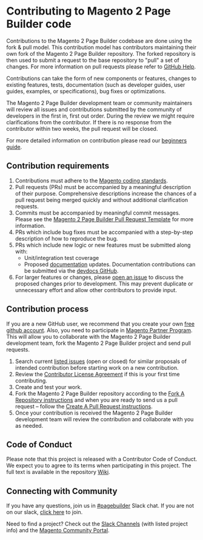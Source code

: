 # Contributing to Magento 2 Page Builder code

Contributions to the Magento 2 Page Builder codebase are done using the fork & pull model.
This contribution model has contributors maintaining their own fork of the Magento 2 Page Builder repository.
The forked repository is then used to submit a request to the base repository to "pull" a set of changes.
For more information on pull requests please refer to [GitHub Help](https://help.github.com/articles/about-pull-requests/).

Contributions can take the form of new components or features, changes to existing features, tests, documentation (such as developer guides, user guides, examples, or specifications), bug fixes or optimizations.

The Magento 2 Page Builder development team or community maintainers will review all issues and contributions submitted by the community of developers in the first in, first out order.
During the review we might require clarifications from the contributor.
If there is no response from the contributor within two weeks, the pull request will be closed.

For more detailed information on contribution please read our [beginners guide](https://github.com/magento/magento2/wiki/Getting-Started).

## Contribution requirements

1. Contributions must adhere to the [Magento coding standards](https://devdocs.magento.com/guides/v2.4/coding-standards/bk-coding-standards.html).
1. Pull requests (PRs) must be accompanied by a meaningful description of their purpose. Comprehensive descriptions increase the chances of a pull request being merged quickly and without additional clarification requests.
1. Commits must be accompanied by meaningful commit messages. Please see the [Magento 2 Page Builder Pull Request Template](PULL_REQUEST_TEMPLATE.md) for more information.
1. PRs which include bug fixes must be accompanied with a step-by-step description of how to reproduce the bug.
1. PRs which include new logic or new features must be submitted along with:
   * Unit/integration test coverage
   * Proposed [documentation](https://devdocs.magento.com) updates. Documentation contributions can be submitted via the [devdocs GitHub](https://github.com/magento/devdocs).
1. For larger features or changes, please [open an issue](https://github.com/magento/magento2-page-builder/issues) to discuss the proposed changes prior to development. This may prevent duplicate or unnecessary effort and allow other contributors to provide input.

## Contribution process

If you are a new GitHub user, we recommend that you create your own [free github account](https://github.com/signup/free).
Also, you need to participate in [Magento Partner Program](https://magento.com/partners/become).
This will allow you to collaborate with the Magento 2 Page Builder development team, fork the Magento 2 Page Builder project and send pull requests.

1. Search current [listed issues](https://github.com/magento/magento2-page-builder/issues) (open or closed) for similar proposals of intended contribution before starting work on a new contribution.
2. Review the [Contributor License Agreement](https://opensource.adobe.com/cla.html) if this is your first time contributing.
3. Create and test your work.
4. Fork the Magento 2 Page Builder repository according to the [Fork A Repository instructions](https://developer.adobe.com/commerce/contributor/guides/code-contributions/) and when you are ready to send us a pull request – follow the [Create A Pull Request instructions](https://developer.adobe.com/commerce/contributor/guides/code-contributions/).
5. Once your contribution is received the Magento 2 Page Builder development team will review the contribution and collaborate with you as needed.

## Code of Conduct

Please note that this project is released with a Contributor Code of Conduct. We expect you to agree to its terms when participating in this project.
The full text is available in the repository [Wiki](https://github.com/magento/magento2/wiki/Magento-Code-of-Conduct).

## Connecting with Community

If you have any questions, join us in [#pagebuilder](https://magentocommeng.slack.com/archives/CHB455HPF) Slack chat. If you are not on our slack, [click here](https://opensource.magento.com/slack) to join.

Need to find a project? Check out the [Slack Channels](https://github.com/magento/magento2/wiki/Slack-Channels) (with listed project info) and the [Magento Community Portal](https://opensource.magento.com/).
